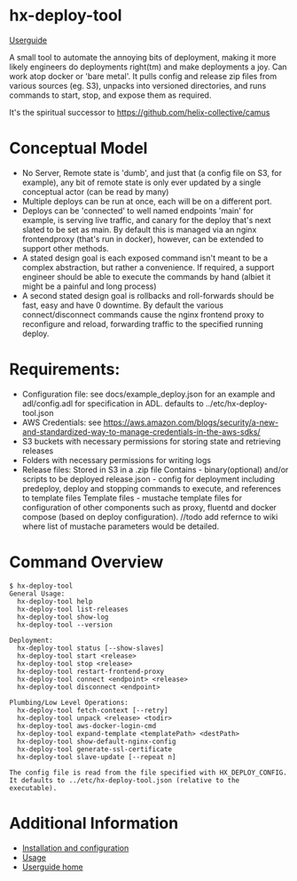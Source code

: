 # hx-deploy-tool

[Userguide](https://helix-collective.github.io/hx-deploy-tool/)

A small tool to automate the annoying bits of deployment, making it more likely engineers do deployments right(tm)
and make deployments a joy. Can work atop docker or 'bare metal'. It pulls config and release zip files from
various sources (eg. S3), unpacks into versioned directories, and runs commands to start, stop, and expose
them as required.

It's the spiritual successor to https://github.com/helix-collective/camus

# Conceptual Model

  - No Server, Remote state is 'dumb', and just that (a config file on S3, for example), any bit of remote state
    is only ever updated by a single conceptual actor (can be read by many)
  - Multiple deploys can be run at once, each will be on a different port.
  - Deploys can be 'connected' to well named endpoints 'main' for example, is serving live traffic, and canary for the   deploy that's next slated to be set as main. By default this is managed via an nginx frontendproxy (that's run in docker), however, can be extended to support other methods.
  - A stated design goal is each exposed command isn't meant to be a complex abstraction, but rather a convenience. If required, a support engineer should be able to execute the commands by hand (albiet it might be a painful and long process)
  - A second stated design goal is rollbacks and roll-forwards should be fast, easy and have 0 downtime. By default the various connect/disconnect commands cause the nginx frontend proxy to reconfigure and reload, forwarding traffic to the specified running deploy.

# Requirements:
 - Configuration file: see docs/example_deploy.json for an example and adl/config.adl for specification in ADL. defaults to ../etc/hx-deploy-tool.json
 - AWS Credentials: see https://aws.amazon.com/blogs/security/a-new-and-standardized-way-to-manage-credentials-in-the-aws-sdks/ 
 - S3 buckets with necessary permissions for storing state and retrieving releases
 - Folders with necessary permissions for writing logs
 -  Release files:
    Stored in S3 in a .zip file
    Contains - binary(optional) and/or scripts to be deployed
    release.json - config for deployment including predeploy, deploy and stopping commands to execute, and references to template files 
    Template files - mustache template files for configuration of other components such as proxy, fluentd and docker compose (based on deploy configuration).
//todo add refernce to wiki where list of mustache parameters would be detailed.

# Command Overview

```
$ hx-deploy-tool
General Usage:
  hx-deploy-tool help
  hx-deploy-tool list-releases
  hx-deploy-tool show-log
  hx-deploy-tool --version

Deployment:
  hx-deploy-tool status [--show-slaves]
  hx-deploy-tool start <release>
  hx-deploy-tool stop <release>
  hx-deploy-tool restart-frontend-proxy
  hx-deploy-tool connect <endpoint> <release>
  hx-deploy-tool disconnect <endpoint>

Plumbing/Low Level Operations:
  hx-deploy-tool fetch-context [--retry]
  hx-deploy-tool unpack <release> <todir>
  hx-deploy-tool aws-docker-login-cmd
  hx-deploy-tool expand-template <templatePath> <destPath>
  hx-deploy-tool show-default-nginx-config
  hx-deploy-tool generate-ssl-certificate
  hx-deploy-tool slave-update [--repeat n]

The config file is read from the file specified with HX_DEPLOY_CONFIG.
It defaults to ../etc/hx-deploy-tool.json (relative to the executable).
```

# Additional Information

- [Installation and configuration](docs/installation.md)
- [Usage](docs/help.md)
- [Userguide home](https://helix-collective.github.io/hx-deploy-tool/)
